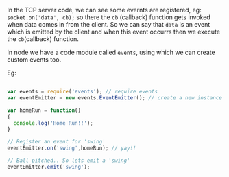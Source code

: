 In the TCP server code, we can see some evernts are registered, eg: `socket.on('data', cb);` so there the `cb` (callback) function gets invoked when data comes in from the client. So we can say that `data` is an event which is emitted by the client and when this event occurrs then we execute the `cb`(callback) function.

In node we have a code module called `events`, using which we can create custom events too.

Eg:

```js

var events = require('events'); // require events
var eventEmitter = new events.EventEmitter(); // create a new instance

var homeRun = function()
{
  console.log('Home Run!!');
}

// Register an event for 'swing'
eventEmitter.on('swing',homeRun); // yay!!

// Ball pitched.. So lets emit a 'swing'
eventEmitter.emit('swing');

```

